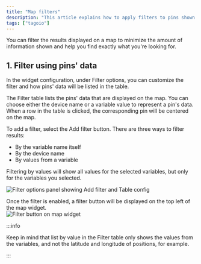 ```yaml
---
title: "Map filters"
description: "This article explains how to apply filters to pins shown on the Map widget in order to reduce clutter and locate specific devices or variable values quickly."
tags: ["tagoio"]
---
```

You can filter the results displayed on a map to minimize the amount of information shown and help you find exactly what you're looking for.

## 1. Filter using pins' data

In the widget configuration, under Filter options, you can customize the filter and how pins' data will be listed in the table.

The Filter table lists the pins' data that are displayed on the map. You can choose either the device name or a variable value to represent a pin's data. When a row in the table is clicked, the corresponding pin will be centered on the map.

To add a filter, select the Add filter button. There are three ways to filter results:

- By the variable name itself
- By the device name
- By values from a variable

Filtering by values will show all values for the selected variables, but only for the variables you selected.

![Filter options panel showing Add filter and Table config](/docs_imagem/tagoio/map-filters-2.png)

Once the filter is enabled, a filter button will be displayed on the top left of the map widget.  
![Filter button on map widget](/docs_imagem/tagoio/filters3-Eq4-G9k.gif)

:::info

Keep in mind that list by value in the Filter table only shows the values from the variables, and not the latitude and longitude of positions, for example.

:::